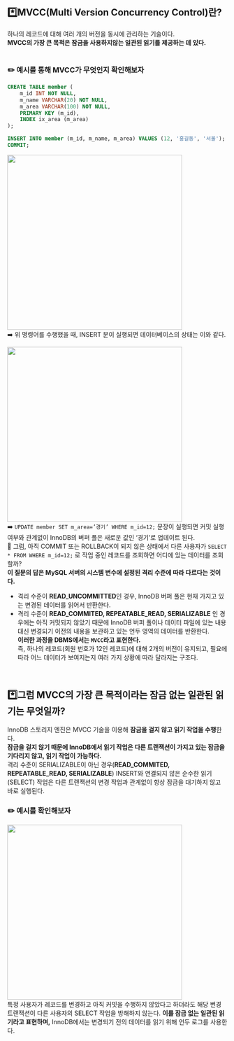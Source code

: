 ## *️⃣MVCC(Multi Version Concurrency Control)란?
하나의 레코드에 대해 여러 개의 버전을 동시에 관리하는 기술이다.   
**MVCC의 가장 큰 목적은 잠금을 사용하지않는 일관된 읽기를 제공하는 데 있다.**   
</br>

### ✏️ 예시를 통해 MVCC가 무엇인지 확인해보자
```sql
CREATE TABLE member (
    m_id INT NOT NULL,
    m_name VARCHAR(20) NOT NULL,
    m_area VARCHAR(100) NOT NULL,
    PRIMARY KEY (m_id),
    INDEX ix_area (m_area)
);

INSERT INTO member (m_id, m_name, m_area) VALUES (12, '홍길동', '서울');
COMMIT;
```
<img src="https://github.com/user-attachments/assets/59869530-83fa-4062-bbbf-1a9195d18027" width="400"/></br>
➡️ 위 명령어를 수행했을 때, INSERT 문이 실행되면 데이터베이스의 상태는 이와 같다.

<img src="https://github.com/user-attachments/assets/57a8b799-cc28-42c9-82cd-fb136ef2ab73" width="400"/></br>
➡️ `UPDATE member SET m_area=’경기’ WHERE m_id=12;` 문장이 실행되면 커밋 실행 여부와 관계없이 InnoDB의 버퍼 풀은 새로운 값인 ‘경기’로 업데이트 된다.   
🤔 그럼, 아직 COMMIT 또는 ROLLBACK이 되지 않은 상태에서 다른 사용자가 `SELECT * FROM WHERE m_id=12;` 로 작업 중인 레코드를 조회하면 어디에 있는 데이터를 조회할까?   
**이 질문의 답은 MySQL 서버의 시스템 변수에 설정된 격리 수준에 따라 다르다는 것이다.**   
* 격리 수준이 **READ_UNCOMMITTED**인 경우, InnoDB 버퍼 풀은 현재 가지고 있는 변경된 데이터를 읽어서 반환한다.   
* 격리 수준이 **READ_COMMITED, REPEATABLE_READ, SERIALIZABLE** 인 경우에는 아직 커밋되지 않았기 때문에 InnoDB 버퍼 풀이나 데이터 파일에 있는 내용 대신 변경되기 이전의 내용을 보관하고 있는 언두 영역의 데이터를 반환한다.   
**이러한 과정을 DBMS에서는 `MVCC`라고 표현한다.**   
즉, 하나의 레코드(회원 번호가 12인 레코드)에 대해 2개의 버전이 유지되고, 필요에 따라 어느 데이터가 보여지는지 여러 가지 상황에 따라 달라지는 구조다.   
</br>

## *️⃣그럼 MVCC의 가장 큰 목적이라는 잠금 없는 일관된 읽기는 무엇일까?
InnoDB 스토리지 엔진은 MVCC 기술을 이용해 **잠금을 걸지 않고 읽기 작업을 수행**한다.   
**잠금을 걸지 않기 때문에 InnoDB에서 읽기 작업은 다른 트랜잭션이 가지고 있는 잠금을 기다리지 않고, 읽기 작업이 가능하다.**   
격리 수준이 SERIALIZABLE이 아닌 경우(**READ_COMMITED, REPEATABLE_READ, SERIALIZABLE**) INSERT와 연결되지 않은 순수한 읽기(SELECT) 작업은 다른 트랜잭션의 변경 작업과 관계없이 항상 잠금을 대기하지 않고 바로 실행된다.

### ✏️ 예시를 확인해보자
<img src="https://github.com/user-attachments/assets/24438688-6811-4624-bcc1-606df801812e" width="400"/></br>
특정 사용자가 레코드를 변경하고 아직 커밋을 수행하지 않았다고 하더라도 해당 변경 트랜잭션이 다른 사용자의 SELECT 작업을 방해하지 않는다.
**이를 잠금 없는 일관된 읽기라고 표현하며,** InnoDB에서는 변경되기 전의 데이터를 읽기 위해 언두 로그를 사용한다. 
